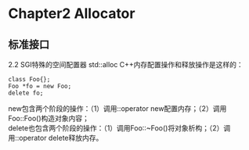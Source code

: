 # Chapter2 Allocator
## 标准接口

2.2 SGI特殊的空间配置器 std::alloc
C++内存配置操作和释放操作是这样的：
```
class Foo{};
Foo *fo = new Foo;
delete fo;
```
new包含两个阶段的操作：（1）调用::operator new配置内存；（2）调用Foo::Foo()构造对象内容；  
delete也包含两个阶段的操作：（1）调用Foo::~Foo()将对象析构；（2）调用::operator delete释放内存。
